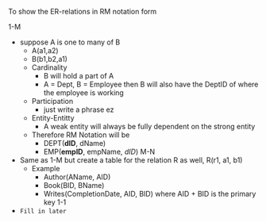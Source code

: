 To show the ER-relations in RM notation form

1-M
- suppose A is one to many of B
	- A(a1,a2)
	- B(b1,b2,a1)
	- Cardinality
		- B will hold a part of A
		- A = Dept, B = Employee then B will also have the DeptID of where the employee is working
	- Participation
		- just write a phrase ez
	- Entity-Entitty
		- A weak entity will always be fully dependent on the strong entity
	- Therefore RM Notation will be
		- DEPT(**dID**, dName)
		- EMP(**empID**, empName, *dID*)
M-N
- Same as 1-M but create a table for the relation R as well, R(r1, a1, b1)
	- Example
		- Author(AName, AID)
		- Book(BID, BName)
		- Writes(CompletionDate, AID, BID) where AID + BID is the primary key
1-1
- `Fill in later`